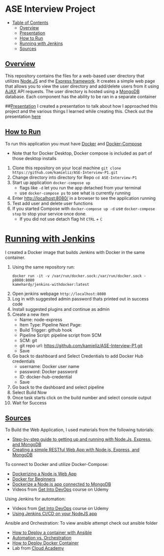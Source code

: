  # ASE Interview Project

- [Table of Contents](#table-of-contents)
  * [Overview](#overview)
  * [Presentation](#presentation)
  * [How to Run](#how-to-run)
  * [Running with Jenkins](#running-with-jenkins)
  * [Sources](#sources)
   
  
## [Overview](#overview)
This repository contains the files for a web-based user directory that utilizes [Node.JS](https://www.w3schools.com/nodejs/nodejs_intro.asp) and the [Express framework](https://expressjs.com/). It creates a simple web page that allows you to view the user directory and add/delete users from it using [AJAX](https://www.w3schools.com/whatis/whatis_ajax.asp) API requests. The user directory is hosted using a [MongoDB](https://www.mongodb.com/what-is-mongodb) database. Each component has the ability to be ran in a separate container 
  

##[Presentation](#presentation)
I created a presentation to talk about how I approached this project and the various things I learned while creating this. Check out the presentation [here](https://docs.google.com/presentation/d/1Q-vwTyKmMiJI9utcJ_jaUm5RBft-qiX3Q6DDKmAWYls/edit?usp=sharing)

## [How to Run](#how-to-run)
To run this application you must have [Docker](https://docs.docker.com/install/) and [Docker-Compose](https://docs.docker.com/compose/install/)
- Note that for Docker Desktop, Docker compose is included as part of those desktop installs
1. Clone this repository on your local machine
`git clone https://github.com/kamieliz/ASE-Interview-P1.git`
2. Change directory into directory for Repo
`cd ASE-Interview-P1`
3. Start up application
`docker-compose up`
	- flags like `-d` let you run the app detached from your terminal
	- use `docker-compose ps` to see what is currently running
4. Enter [http://localhost:8080/](http://localhost:8080/) in a browser to see the application running
5. Test add user and delete user functions
6. If you started Compose with `docker-compose up -d` use `docker-compose stop` to stop your service once done.
	- If you did not use detach flag hit `CTRL` + `C`

# [Running with Jenkins](#running-with-jenkins)

I created a Docker image that builds Jenkins with Docker in the same container.
1. Using the same repository run:
	```
	docker run -it -v /var/run/docker.sock:/var/run/docker.sock -p8080:8080 
	kamehardy/jenkins-withdocker:latest
	```
2. Open jenkins webpage `http://localhost:8080`
3. Log in with suggested admin password thats printed out in success code
4. Install suggested plugins and continue as admin
5. Create a new item
	- Name: node-express
	- Item Type: Pipeline
	Next Page:
	- Build Trigger: github hook
	- Pipeline Script: pipeline script from SCM
	- SCM: git
	- git repo url: https://github.com/kamieliz/ASE-Interview-P1.git
	- Save
6. Go back to dashboard and Select Credentials to add Docker Hub credentials
	- username: Docker user name
	- password: Docker password
	- ID: docker-hub-credential
	- Save
7. Go back to the dashboard and select pipeline 
8. Select Build Now
9. Once task starts click on the build number and select console output
10. Wait for Success


## [Sources](#sources)
To Build the Web Application, I used materials from the following tutorials:
- [Step-by-step guide to getting up and running with Node.Js, Express, and MongoDB](https://closebrace.com/tutorials/2017-03-02/the-dead-simple-step-by-step-guide-for-front-end-developers-to-getting-up-and-running-with-nodejs-express-and-mongodb)
- [Creating a simple RESTful Web App with Node.js, Express, and MongoDB](https://closebrace.com/tutorials/2017-03-02/creating-a-simple-restful-web-app-with-nodejs-express-and-mongodb)

To connect to Docker and utilize Docker-Compose:
- [Dockerizing a Node.js Web App](https://nodejs.org/de/docs/guides/nodejs-docker-webapp/)
- [Docker for Beginners](https://docker-curriculum.com/)
- [Dockerize a Node.js app connected to MongoDB](https://docker-curriculum.com/)
- Videos from [Get Into DevOps](https://www.udemy.com/course/devops-masterclass/) course on Udemy

Using Jenkins for automation:
- Videos from [Get Into DevOps](https://www.udemy.com/course/devops-masterclass/) course on Udemy
- [Using Jenkins CI/CD on your NodeJS app](https://blog.harveydelaney.com/jenkins-build-test-deploy-node-app/)

Ansible and Orchestration:
To view ansible attempt check out ansible folder
- [How to Deploy a container with Ansible](https://www.techrepublic.com/article/how-to-deploy-a-container-with-ansible/)
- [Automation vs. Orchestration](https://www.burwood.com/blog-archive/automation-vs-orchestration-whats-the-difference)
- [How to Deploy Docker Container](https://www.codementor.io/@mamytianarakotomalala/how-to-deploy-docker-container-with-ansible-on-debian-8-mavm48kw0)
- Lab from [Cloud Academy](https://cloudacademy.com/lab/getting-started-ansible/)





 